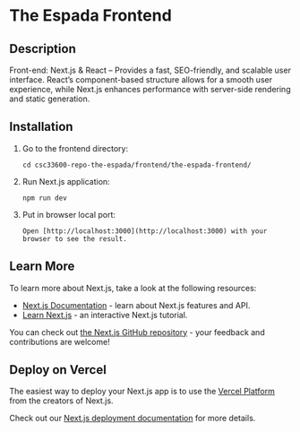 # The Espada Frontend

## Description
Front-end: Next.js & React – Provides a fast, SEO-friendly, and scalable user interface. React’s component-based structure allows for a smooth user experience, while Next.js enhances performance with server-side rendering and static generation.

## Installation
1. Go to the frontend directory:
   ```
   cd csc33600-repo-the-espada/frontend/the-espada-frontend/
    ```
2. Run Next.js application: 
    ```
    npm run dev
    ```
3. Put in browser local port:
    ```
    Open [http://localhost:3000](http://localhost:3000) with your browser to see the result.
    ```
    
## Learn More

To learn more about Next.js, take a look at the following resources:

- [Next.js Documentation](https://nextjs.org/docs) - learn about Next.js features and API.
- [Learn Next.js](https://nextjs.org/learn) - an interactive Next.js tutorial.

You can check out [the Next.js GitHub repository](https://github.com/vercel/next.js) - your feedback and contributions are welcome!

## Deploy on Vercel

The easiest way to deploy your Next.js app is to use the [Vercel Platform](https://vercel.com/new?utm_medium=default-template&filter=next.js&utm_source=create-next-app&utm_campaign=create-next-app-readme) from the creators of Next.js.

Check out our [Next.js deployment documentation](https://nextjs.org/docs/app/building-your-application/deploying) for more details.
